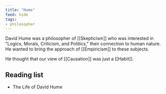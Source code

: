```yaml
---
title: "Hume"
feed: hide
tags:
- philosopher
---
```


David Hume was a philosopher of [[Skepticism]] who was interested in "Logics, Morals, Criticism, and Politics," their connection to human nature. He wanted to bring the approach of [[Empiricism]] to these subjects.

He thought that our view of [[Causation]] was just a [[Habit]]. 

## Reading list

* The Life of David Hume